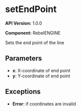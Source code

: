 # setEndPoint

**API Version:** 1.0.0

**Component:** RebelENGINE

Sets the end point of the line

## Parameters

- **x**: X-coordinate of end point
- **y**: Y-coordinate of end point

## Exceptions

- **Error**: if coordinates are invalid

